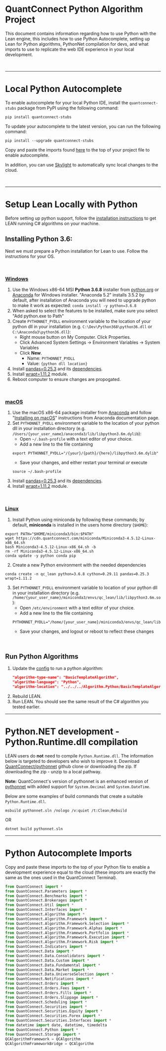 # QuantConnect Python Algorithm Project

This document contains information regarding how to use Python with the Lean engine, this includes how to use Python Autocomplete, setting up Lean for Python algorithms, PythonNet compilation for devs, and what imports to use to replicate the web IDE experience in your local development.

<br />


------
# Local Python Autocomplete
To enable autocomplete for your local Python IDE, install the `quantconnect-stubs` package from PyPI using the following command:
```
pip install quantconnect-stubs
```

To update your autocomplete to the latest version, you can run the following command:
```
pip install --upgrade quantconnect-stubs
```

Copy and paste the imports found [here](#python-autocomplete-imports) to the top of your project file to enable autocomplete.

In addition, you can use [Skylight](https://www.quantconnect.com/skylight) to automatically sync local changes to the cloud.

<br />

------

# Setup Lean Locally with Python
Before setting up python support, follow the [installation instructions](https://github.com/QuantConnect/Lean#installation-instructions) to get LEAN running C# algorithms on your machine. 


## Installing Python 3.6:

Next we must prepare a Python installation for Lean to use. Follow the instructions for your OS.

<br />

### [Windows](https://github.com/QuantConnect/Lean#windows)

1. Use the Windows x86-64 MSI **Python 3.6.8** installer from [python.org](https://www.python.org/downloads/release/python-368/) or [Anaconda](https://repo.anaconda.com/archive/Anaconda3-5.2.0-Windows-x86_64.exe) for Windows installer. "Anaconda 5.2" installs 3.5.2 by default, after installation of Anaconda you will need to upgrade python to make it work as expected: `conda install -y python=3.6.8`
2. When asked to select the features to be installed, make sure you select "Add python.exe to Path"
3. Create `PYTHONNET_PYDLL` environment variable to the location of your python dll in your installation (e.g. `C:\Dev\Python368\python36.dll` or `C:\Anaconda3\python36.dll`):
   - Right mouse button on My Computer. Click Properties.
   - Click Advanced System Settings -> Environment Variables -> System Variables
   - Click **New**. 
        - Name: `PYTHONNET_PYDLL`
        - Value: `{python dll location}`
4. Install [pandas=0.25.3](https://pandas.pydata.org/) and its [dependencies](https://pandas.pydata.org/pandas-docs/stable/install.html#dependencies).
5. Install [wrapt=1.11.2](https://pypi.org/project/wrapt/) module.
6. Reboot computer to ensure changes are propogated.

<br />

### [macOS](https://github.com/QuantConnect/Lean#macos)

1. Use the macOS x86-64 package installer from [Anaconda](https://repo.anaconda.com/archive/Anaconda3-5.2.0-MacOSX-x86_64.pkg) and follow "[Installing on macOS](https://docs.anaconda.com/anaconda/install/mac-os)" instructions from Anaconda documentation page.
2. Set `PYTHONNET_PYDLL` environment variable to the location of your python dll in your installation directory (e.g. `/Users/{your_user_name}/anaconda3/lib/libpython3.6m.dylib`):
   - Open `~/.bash-profile` with a text editor of your choice.
   - Add a new line to the file containing 
   ```
   export PYTHONNET_PYDLL="/{your}/{path}/{here}/libpython3.6m.dylib"
   ```
   - Save your changes, and either restart your terminal *or* execute 
   ```
   source ~/.bash-profile
   ```
2. Install [pandas=0.25.3](https://pandas.pydata.org/) and its [dependencies](https://pandas.pydata.org/pandas-docs/stable/install.html#dependencies).
3. Install [wrapt=1.11.2](https://pypi.org/project/wrapt/) module.

<br />

### [Linux](https://github.com/QuantConnect/Lean#linux-debian-ubuntu)

1. Install Python using miniconda by following these commands; by default, **miniconda** is installed in the users home directory (`$HOME`):
```
export PATH="$HOME/miniconda3/bin:$PATH"
wget https://cdn.quantconnect.com/miniconda/Miniconda3-4.5.12-Linux-x86_64.sh
bash Miniconda3-4.5.12-Linux-x86_64.sh -b
rm -rf Miniconda3-4.5.12-Linux-x86_64.sh
conda update -y python conda pip
```
2. Create a new Python environment with the needed dependencies
```
conda create -n qc_lean python=3.6.8 cython=0.29.11 pandas=0.25.3 wrapt=1.11.2
```
3. Set `PYTHONNET_PYDLL` environment variable to location of your python dll in your installation directory (e.g. `/home/{your_user_name}/miniconda3/envs/qc_lean/lib/libpython3.6m.so`):
   - Open `/etc/environment` with a text editor of your choice.
   - Add a new line to the file containing 
   ```
   PYTHONNET_PYDLL="/home/{your_user_name}/miniconda3/envs/qc_lean/lib/libpython3.6m.so"
   ```
   - Save your changes, and logout or reboot to reflect these changes



<br />


## Run Python Algorithms

1. Update the [config](https://github.com/QuantConnect/Lean/blob/master/Launcher/config.json) to run a python algorithm:
    ```json
    "algorithm-type-name": "BasicTemplateAlgorithm",
    "algorithm-language": "Python",
    "algorithm-location": "../../../Algorithm.Python/BasicTemplateAlgorithm.py",
    ```
 2. Rebuild LEAN.
 3. Run LEAN. You should see the same result of the C# algorithm you tested earlier.

------

# Python.NET development - Python.Runtime.dll compilation

LEAN users do **not** need to compile `Python.Runtime.dll`. The information below is targeted to developers who wish to improve it. Download [QuantConnect/pythonnet](https://github.com/QuantConnect/pythonnet/) github clone or downloading the zip. If downloading the zip - unzip to a local pathway.

**Note:** QuantConnect's version of pythonnet is an enhanced version of [pythonnet](https://github.com/pythonnet/pythonnet) with added support for `System.Decimal` and `System.DateTime`.

Below are some examples of build commands that create a suitable `Python.Runtime.dll`.

```
msbuild pythonnet.sln /nologo /v:quiet /t:Clean;Rebuild 
```

OR

```
dotnet build pythonnet.sln
```

------

# Python Autocomplete Imports
Copy and paste these imports to the top of your Python file to enable a development experience equal to the cloud (these imports are exactly the same as the ones used in the QuantConnect Terminal).

```python
from QuantConnect import *
from QuantConnect.Parameters import *
from QuantConnect.Benchmarks import *
from QuantConnect.Brokerages import *
from QuantConnect.Util import *
from QuantConnect.Interfaces import *
from QuantConnect.Algorithm import *
from QuantConnect.Algorithm.Framework import *
from QuantConnect.Algorithm.Framework.Selection import *
from QuantConnect.Algorithm.Framework.Alphas import *
from QuantConnect.Algorithm.Framework.Portfolio import *
from QuantConnect.Algorithm.Framework.Execution import *
from QuantConnect.Algorithm.Framework.Risk import *
from QuantConnect.Indicators import *
from QuantConnect.Data import *
from QuantConnect.Data.Consolidators import *
from QuantConnect.Data.Custom import *
from QuantConnect.Data.Fundamental import *
from QuantConnect.Data.Market import *
from QuantConnect.Data.UniverseSelection import *
from QuantConnect.Notifications import *
from QuantConnect.Orders import *
from QuantConnect.Orders.Fees import *
from QuantConnect.Orders.Fills import *
from QuantConnect.Orders.Slippage import *
from QuantConnect.Scheduling import *
from QuantConnect.Securities import *
from QuantConnect.Securities.Equity import *
from QuantConnect.Securities.Forex import *
from QuantConnect.Securities.Interfaces import *
from datetime import date, datetime, timedelta
from QuantConnect.Python import *
from QuantConnect.Storage import *
QCAlgorithmFramework = QCAlgorithm
QCAlgorithmFrameworkBridge = QCAlgorithm
```

